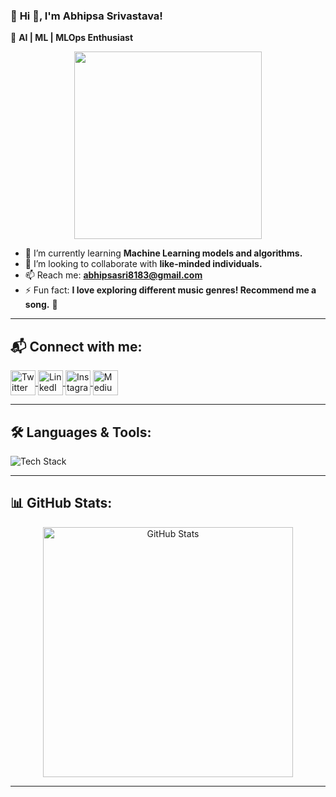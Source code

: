 ### 🚀 **Hi 👋, I'm Abhipsa Srivastava!**  
🎯 **AI | ML | MLOps Enthusiast**

<p align="center">
  <img src="https://media2.giphy.com/media/v1.Y2lkPTc5MGI3NjExNTJidmMwcHJyN3J6M3Q2NHF6Z3pheW4wNXZyN2R6Z3N2ZHZjcmlkZiZlcD12MV9pbnRlcm5hbF9naWZfYnlfaWQmY3Q9Zw/78XCFBGOlS6keY1Bil/giphy.gif" width="300px">
</p>

- 🌱 I’m currently learning **Machine Learning models and algorithms.**  
- 👯 I’m looking to collaborate with **like-minded individuals.**  
- 📫 Reach me: **abhipsasri8183@gmail.com**  
- ⚡ Fun fact: **I love exploring different music genres! Recommend me a song.** 🎵  

---

## 📬 **Connect with me:**  
<p align="left">
  <a href="https://x.com/abhipsa14_" target="blank">
    <img align="center" src="https://skillicons.dev/icons?i=twitter" alt="Twitter" height="40" width="40"/>
  </a>
  <a href="https://www.linkedin.com/in/abhipsa-srivastava-07518724a/" target="blank">
    <img align="center" src="https://skillicons.dev/icons?i=linkedin" alt="LinkedIn" height="40" width="40"/>
  </a>
  <a href="https://instagram.com/abhipsa._._" target="blank">
    <img align="center" src="https://skillicons.dev/icons?i=instagram" alt="Instagram" height="40" width="40"/>
  </a>
  <a href="https://medium.com/@abhipsasri8183" target="blank">
    <img align="center" src="https://skillicons.dev/icons?i=medium" alt="Medium" height="40" width="40"/>
  </a>
</p>

---

## 🛠 **Languages & Tools:**  
<p align="left">
  <img src="https://skillicons.dev/icons?i=python,c,cpp,tensorflow,git,mysql,sqlite,pandas,scikit-learn" alt="Tech Stack"/>
</p>

---

## 📊 **GitHub Stats:**  
<p align="center">
  <img src="https://github-readme-stats.vercel.app/api?username=abhipsa14&show_icons=true&theme=radical" alt="GitHub Stats" width="400"/>
</p>

---
